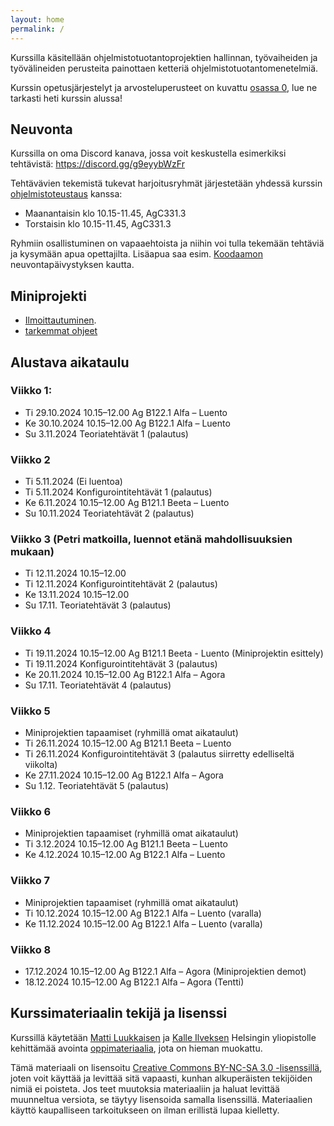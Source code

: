 ```yaml
---
layout: home
permalink: /
---
```


Kurssilla käsitellään ohjelmistotuotantoprojektien hallinnan, työvaiheiden ja työvälineiden perusteita painottaen ketteriä ohjelmistotuotantomenetelmiä. 

Kurssin opetusjärjestelyt ja arvosteluperusteet on kuvattu [osassa 0](/osa0), lue ne tarkasti heti kurssin alussa!

## Neuvonta

Kurssilla on oma Discord kanava, jossa voit keskustella esimerkiksi tehtävistä: <https://discord.gg/g9eyybWzFr>

Tehtävävien tekemistä tukevat harjoitusryhmät järjestetään yhdessä kurssin [ohjelmistoteustaus](https://opencs.it.jyu.fi/software-testing/) kanssa: 

- Maanantaisin klo 10.15-11.45, AgC331.3
- Torstaisin klo 10.15-11.45, AgC331.3

Ryhmiin osallistuminen on vapaaehtoista ja niihin voi tulla tekemään tehtäviä ja kysymään apua opettajilta. Lisäapua saa esim. [Koodaamon](https://tim.jyu.fi/view/tiedekunnat/it/koodaamo/ilmoittautuminen#koodaamo-ilmoittautuminen) neuvontapäivystyksen kautta.

## Miniprojekti

- [Ilmoittautuminen](https://tim.jyu.fi/view/kurssit/tie/teka3003/ohjelmistotuotanto-s2024/ajanvaraus).
- [tarkemmat ohjeet](/miniprojekti)


## Alustava aikataulu

### Viikko 1:
- Ti 29.10.2024 10.15–12.00 Ag B122.1 Alfa – Luento 
- Ke 30.10.2024 10.15–12.00 Ag B122.1 Alfa – Luento
- Su 3.11.2024 Teoriatehtävät 1 (palautus)


### Viikko 2
- Ti 5.11.2024 (Ei luentoa)
- Ti 5.11.2024 Konfigurointitehtävät 1 (palautus)
- Ke 6.11.2024 10.15–12.00 Ag B121.1 Beeta – Luento
- Su 10.11.2024 Teoriatehtävät 2 (palautus)

### Viikko 3 (Petri matkoilla, luennot etänä mahdollisuuksien  mukaan)
- Ti 12.11.2024 10.15–12.00 
- Ti 12.11.2024 Konfigurointitehtävät 2 (palautus) 
- Ke 13.11.2024 10.15–12.00 
- Su 17.11. Teoriatehtävät 3 (palautus)

### Viikko 4
- Ti 19.11.2024 10.15–12.00 Ag B121.1 Beeta - Luento (Miniprojektin esittely)
- Ti 19.11.2024 Konfigurointitehtävät 3 (palautus) 
- Ke 20.11.2024 10.15–12.00 Ag B122.1 Alfa – Agora
- Su 17.11. Teoriatehtävät 4 (palautus)

### Viikko 5
- Miniprojektien tapaamiset (ryhmillä omat aikataulut)
- Ti 26.11.2024 10.15–12.00 Ag B121.1 Beeta – Luento
- Ti 26.11.2024 Konfigurointitehtävät 3 (palautus siirretty edelliseltä viikolta) 
- Ke 27.11.2024 10.15–12.00 Ag B122.1 Alfa – Agora
- Su 1.12. Teoriatehtävät 5 (palautus)


### Viikko 6
- Miniprojektien tapaamiset (ryhmillä omat aikataulut)
- Ti 3.12.2024 10.15–12.00 Ag B121.1 Beeta – Luento 
- Ke 4.12.2024 10.15–12.00 Ag B122.1 Alfa – Luento

### Viikko 7
- Miniprojektien tapaamiset (ryhmillä omat aikataulut)
- Ti 10.12.2024 10.15–12.00 Ag B122.1 Alfa – Luento (varalla)
- Ke 11.12.2024 10.15–12.00 Ag B122.1 Alfa – Luento (varalla)

### Viikko 8
- 17.12.2024 10.15–12.00 Ag B122.1 Alfa – Agora (Miniprojektien demot)
- 18.12.2024 10.15–12.00 Ag B122.1 Alfa – Agora (Tentti)



<!--
- [Miniprojekti](/miniprojekti)
- [Kurssikoe](/ohje_kokeeseen) tiistaina 21.5.
- Kurssiin liittyvää keskustelua: <https://discord.gg/g9eyybWzFr>

-->



## Kurssimateriaalin tekijä ja lisenssi

Kurssillä käytetään <a href="https://github.com/mluukkai">Matti Luukkaisen</a> ja <a href="https://github.com/Kaltsoon">Kalle Ilveksen</a> Helsingin yliopistolle kehittämää avointa <a href="https://ohjelmistotuotanto-hy.github.io/">oppimateriaalia</a>, jota on hieman muokattu.

Tämä materiaali on lisensoitu <a rel="license" href="http://creativecommons.org/licenses/by-nc-sa/3.0/">Creative Commons BY-NC-SA 3.0 -lisenssillä</a>, joten voit käyttää ja levittää sitä vapaasti, kunhan alkuperäisten tekijöiden nimiä ei poisteta. Jos teet muutoksia materiaaliin ja haluat levittää muunneltua versiota, se täytyy lisensoida samalla lisenssillä. Materiaalien käyttö kaupalliseen tarkoitukseen on ilman erillistä lupaa kielletty.

